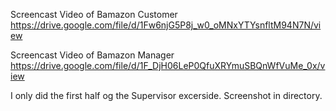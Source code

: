 Screencast Video of Bamazon Customer
https://drive.google.com/file/d/1Fw6njG5P8j_w0_oMNxYTYsnfltM94N7N/view

Screencast Video of Bamazon Manager
https://drive.google.com/file/d/1F_DjH06LeP0QfuXRYmuSBQnWfVuMe_0x/view

I only did the first half og the Supervisor excerside. Screenshot in directory.
